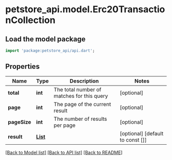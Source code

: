 # petstore_api.model.Erc20TransactionCollection

## Load the model package
```dart
import 'package:petstore_api/api.dart';
```

## Properties
Name | Type | Description | Notes
------------ | ------------- | ------------- | -------------
**total** | **int** | The total number of matches for this query | [optional] 
**page** | **int** | The page of the current result | [optional] 
**pageSize** | **int** | The number of results per page | [optional] 
**result** | [**List<Erc20Transaction>**](Erc20Transaction.md) |  | [optional] [default to const []]

[[Back to Model list]](../README.md#documentation-for-models) [[Back to API list]](../README.md#documentation-for-api-endpoints) [[Back to README]](../README.md)


